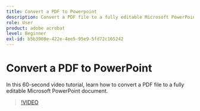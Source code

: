 ```yaml
---
title: Convert a PDF to Powerpoint
description: Convert a PDF file to a fully editable Microsoft PowerPoint document
role: User
product: adobe acrobat
level: Beginner
exl-id: b5b3908e-422e-4ee5-95e9-5fd72c165242
---
```

# Convert a PDF to PowerPoint

In this 60-second video tutorial, learn how to convert a PDF file to a fully editable Microsoft PowerPoint document.

>[!VIDEO](https://video.tv.adobe.com/v/342629?quality=12&learn=on&hidetitle=true)
